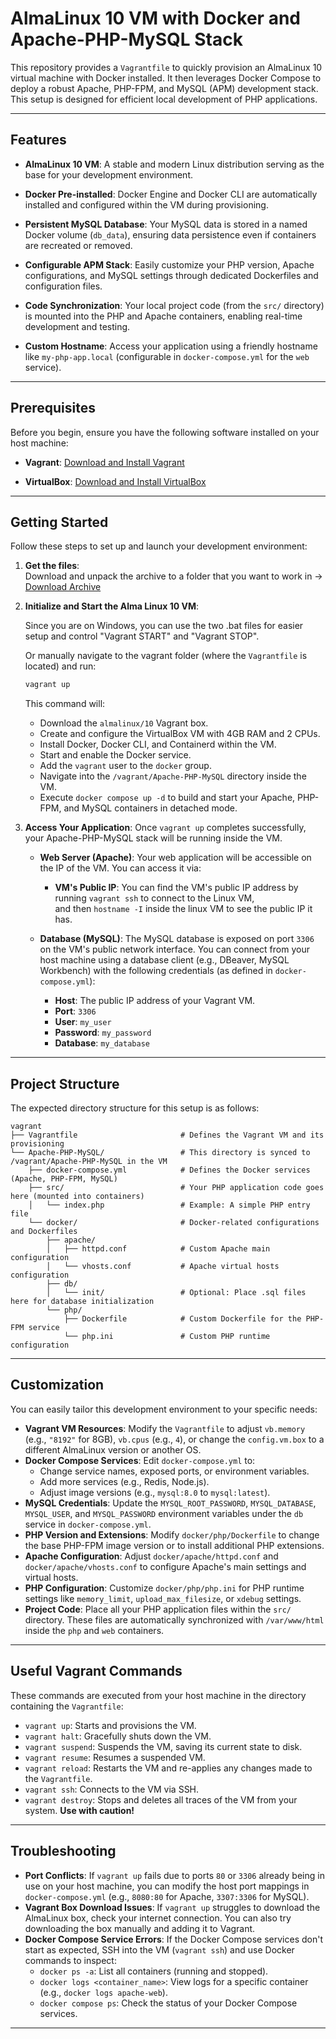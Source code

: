# AlmaLinux 10 VM with Docker and Apache-PHP-MySQL Stack

This repository provides a `Vagrantfile` to quickly provision an AlmaLinux 10 virtual machine with Docker installed. It then leverages Docker Compose to deploy a robust Apache, PHP-FPM, and MySQL (APM) development stack. This setup is designed for efficient local development of PHP applications.

---

## Features

* **AlmaLinux 10 VM**: A stable and modern Linux distribution serving as the base for your development environment.

* **Docker Pre-installed**: Docker Engine and Docker CLI are automatically installed and configured within the VM during provisioning.

* **Persistent MySQL Database**: Your MySQL data is stored in a named Docker volume (`db_data`), ensuring data persistence even if containers are recreated or removed.

* **Configurable APM Stack**: Easily customize your PHP version, Apache configurations, and MySQL settings through dedicated Dockerfiles and configuration files.

* **Code Synchronization**: Your local project code (from the `src/` directory) is mounted into the PHP and Apache containers, enabling real-time development and testing.

* **Custom Hostname**: Access your application using a friendly hostname like `my-php-app.local` (configurable in `docker-compose.yml` for the `web` service).

---

## Prerequisites

Before you begin, ensure you have the following software installed on your host machine:

* **Vagrant**: [Download and Install Vagrant](https://developer.hashicorp.com/vagrant/install)

* **VirtualBox**: [Download and Install VirtualBox](https://www.virtualbox.org/wiki/Downloads)

---

## Getting Started

Follow these steps to set up and launch your development environment:

1.  **Get the files**:  
    Download and unpack the archive to a folder that you want to work in -> [Download Archive](https://www.virtualbox.org/wiki/Downloads)

2.  **Initialize and Start the Alma Linux 10 VM**:

    Since you are on Windows, you can use the two .bat files for easier setup and control "Vagrant START" and "Vagrant STOP".
    
    Or manually navigate to the vagrant folder (where the `Vagrantfile` is located) and run:

    ```bash
    vagrant up
    ```

    This command will:
    * Download the `almalinux/10` Vagrant box.
    * Create and configure the VirtualBox VM with 4GB RAM and 2 CPUs.
    * Install Docker, Docker CLI, and Containerd within the VM.
    * Start and enable the Docker service.
    * Add the `vagrant` user to the `docker` group.
    * Navigate into the `/vagrant/Apache-PHP-MySQL` directory inside the VM.
    * Execute `docker compose up -d` to build and start your Apache, PHP-FPM, and MySQL containers in detached mode.

3.  **Access Your Application**:
    Once `vagrant up` completes successfully, your Apache-PHP-MySQL stack will be running inside the VM.

    * **Web Server (Apache)**:
        Your web application will be accessible on the IP of the VM. You can access it via:
        
        * **VM's Public IP**: You can find the VM's public IP address by running `vagrant ssh` to connect to the Linux VM,  
        and then `hostname -I` inside the linux VM to see the public IP it has.

    * **Database (MySQL)**:
        The MySQL database is exposed on port `3306` on the VM's public network interface. You can connect from your host machine using a database client (e.g., DBeaver, MySQL Workbench) with the following credentials (as defined in `docker-compose.yml`):
        * **Host**: The public IP address of your Vagrant VM.
        * **Port**: `3306`
        * **User**: `my_user`
        * **Password**: `my_password`
        * **Database**: `my_database`

---

## Project Structure

The expected directory structure for this setup is as follows:

```
vagrant
├── Vagrantfile                       # Defines the Vagrant VM and its provisioning
└── Apache-PHP-MySQL/                 # This directory is synced to /vagrant/Apache-PHP-MySQL in the VM
    ├── docker-compose.yml            # Defines the Docker services (Apache, PHP-FPM, MySQL)
    ├── src/                          # Your PHP application code goes here (mounted into containers)
    │   └── index.php                 # Example: A simple PHP entry file
    └── docker/                       # Docker-related configurations and Dockerfiles
        ├── apache/
        │   ├── httpd.conf            # Custom Apache main configuration
        │   └── vhosts.conf           # Apache virtual hosts configuration
        ├── db/
        │   └── init/                 # Optional: Place .sql files here for database initialization
        └── php/
            ├── Dockerfile            # Custom Dockerfile for the PHP-FPM service
            └── php.ini               # Custom PHP runtime configuration
```

---

## Customization

You can easily tailor this development environment to your specific needs:

* **Vagrant VM Resources**:
    Modify the `Vagrantfile` to adjust `vb.memory` (e.g., `"8192"` for 8GB), `vb.cpus` (e.g., `4`), or change the `config.vm.box` to a different AlmaLinux version or another OS.
* **Docker Compose Services**:
    Edit `docker-compose.yml` to:
    * Change service names, exposed ports, or environment variables.
    * Add more services (e.g., Redis, Node.js).
    * Adjust image versions (e.g., `mysql:8.0` to `mysql:latest`).
* **MySQL Credentials**:
    Update the `MYSQL_ROOT_PASSWORD`, `MYSQL_DATABASE`, `MYSQL_USER`, and `MYSQL_PASSWORD` environment variables under the `db` service in `docker-compose.yml`.
* **PHP Version and Extensions**:
    Modify `docker/php/Dockerfile` to change the base PHP-FPM image version or to install additional PHP extensions.
* **Apache Configuration**:
    Adjust `docker/apache/httpd.conf` and `docker/apache/vhosts.conf` to configure Apache's main settings and virtual hosts.
* **PHP Configuration**:
    Customize `docker/php/php.ini` for PHP runtime settings like `memory_limit`, `upload_max_filesize`, or `xdebug` settings.
* **Project Code**:
    Place all your PHP application files within the `src/` directory. These files are automatically synchronized with `/var/www/html` inside the `php` and `web` containers.

---

## Useful Vagrant Commands

These commands are executed from your host machine in the directory containing the `Vagrantfile`:

* `vagrant up`: Starts and provisions the VM.
* `vagrant halt`: Gracefully shuts down the VM.
* `vagrant suspend`: Suspends the VM, saving its current state to disk.
* `vagrant resume`: Resumes a suspended VM.
* `vagrant reload`: Restarts the VM and re-applies any changes made to the `Vagrantfile`.
* `vagrant ssh`: Connects to the VM via SSH.
* `vagrant destroy`: Stops and deletes all traces of the VM from your system. **Use with caution!**

---

## Troubleshooting

* **Port Conflicts**: If `vagrant up` fails due to ports `80` or `3306` already being in use on your host machine, you can modify the host port mappings in `docker-compose.yml` (e.g., `8080:80` for Apache, `3307:3306` for MySQL).
* **Vagrant Box Download Issues**: If `vagrant up` struggles to download the AlmaLinux box, check your internet connection. You can also try downloading the box manually and adding it to Vagrant.
* **Docker Compose Service Errors**: If the Docker Compose services don't start as expected, SSH into the VM (`vagrant ssh`) and use Docker commands to inspect:
    * `docker ps -a`: List all containers (running and stopped).
    * `docker logs <container_name>`: View logs for a specific container (e.g., `docker logs apache-web`).
    * `docker compose ps`: Check the status of your Docker Compose services.

---